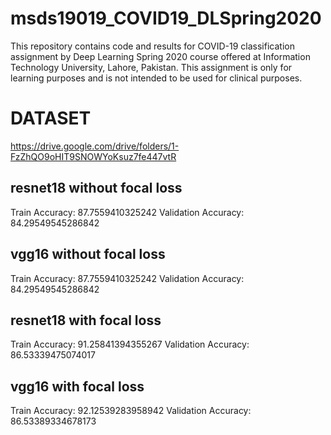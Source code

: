# msds19019_COVID19_DLSpring2020
This repository contains code and results for COVID-19 classification assignment by Deep Learning Spring 2020 course offered at Information Technology University, Lahore, Pakistan. This assignment is only for learning purposes and is not intended to be used for clinical purposes.

# DATASET
https://drive.google.com/drive/folders/1-FzZhQO9oHIT9SNOWYoKsuz7fe447vtR

## resnet18 without focal loss
Train Accuracy: 87.7559410325242
Validation Accuracy: 84.29549545286842

## vgg16 without focal loss
Train Accuracy: 87.7559410325242
Validation Accuracy: 84.29549545286842

## resnet18 with focal loss
Train Accuracy: 91.25841394355267
Validation Accuracy: 86.53339475074017

## vgg16 with focal loss
Train Accuracy: 92.12539283958942
Validation Accuracy: 86.53389334678173
